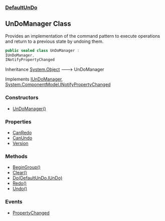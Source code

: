 ### [DefaultUnDo](./DefaultUnDo.md 'DefaultUnDo')
## UnDoManager Class
Provides an implementation of the command pattern to execute operations and return to a previous state by undoing them.  
```csharp
public sealed class UnDoManager :
IUnDoManager,
INotifyPropertyChanged
```
Inheritance [System.Object](https://docs.microsoft.com/en-us/dotnet/api/System.Object 'System.Object') &#129106; UnDoManager  

Implements [IUnDoManager](./DefaultUnDo-IUnDoManager.md 'DefaultUnDo.IUnDoManager'), [System.ComponentModel.INotifyPropertyChanged](https://docs.microsoft.com/en-us/dotnet/api/System.ComponentModel.INotifyPropertyChanged 'System.ComponentModel.INotifyPropertyChanged')  
### Constructors
- [UnDoManager()](./DefaultUnDo-UnDoManager-UnDoManager().md 'DefaultUnDo.UnDoManager.UnDoManager()')
### Properties
- [CanRedo](./DefaultUnDo-UnDoManager-CanRedo.md 'DefaultUnDo.UnDoManager.CanRedo')
- [CanUndo](./DefaultUnDo-UnDoManager-CanUndo.md 'DefaultUnDo.UnDoManager.CanUndo')
- [Version](./DefaultUnDo-UnDoManager-Version.md 'DefaultUnDo.UnDoManager.Version')
### Methods
- [BeginGroup()](./DefaultUnDo-UnDoManager-BeginGroup().md 'DefaultUnDo.UnDoManager.BeginGroup()')
- [Clear()](./DefaultUnDo-UnDoManager-Clear().md 'DefaultUnDo.UnDoManager.Clear()')
- [Do(DefaultUnDo.IUnDo)](./DefaultUnDo-UnDoManager-Do(DefaultUnDo-IUnDo).md 'DefaultUnDo.UnDoManager.Do(DefaultUnDo.IUnDo)')
- [Redo()](./DefaultUnDo-UnDoManager-Redo().md 'DefaultUnDo.UnDoManager.Redo()')
- [Undo()](./DefaultUnDo-UnDoManager-Undo().md 'DefaultUnDo.UnDoManager.Undo()')
### Events
- [PropertyChanged](./DefaultUnDo-UnDoManager-PropertyChanged.md 'DefaultUnDo.UnDoManager.PropertyChanged')
